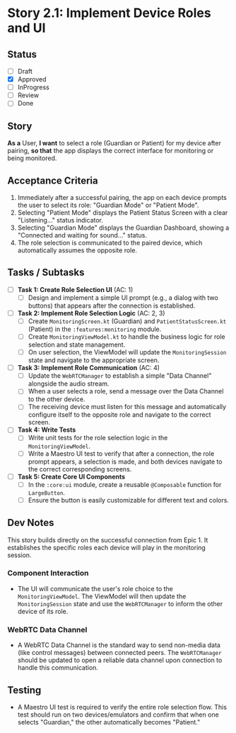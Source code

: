 # Story 2.1: Implement Device Roles and UI

## Status

- [ ] Draft
- [x] Approved
- [ ] InProgress
- [ ] Review
- [ ] Done

## Story

**As a** User,
**I want** to select a role (Guardian or Patient) for my device after pairing,
**so that** the app displays the correct interface for monitoring or being monitored.

## Acceptance Criteria

1.  Immediately after a successful pairing, the app on each device prompts the user to select its role: "Guardian Mode" or "Patient Mode".
2.  Selecting "Patient Mode" displays the Patient Status Screen with a clear "Listening..." status indicator.
3.  Selecting "Guardian Mode" displays the Guardian Dashboard, showing a "Connected and waiting for sound..." status.
4.  The role selection is communicated to the paired device, which automatically assumes the opposite role.

## Tasks / Subtasks

- [ ] **Task 1: Create Role Selection UI** (AC: 1)
  - [ ] Design and implement a simple UI prompt (e.g., a dialog with two buttons) that appears after the connection is established.
- [ ] **Task 2: Implement Role Selection Logic** (AC: 2, 3)
  - [ ] Create `MonitoringScreen.kt` (Guardian) and `PatientStatusScreen.kt` (Patient) in the `:features:monitoring` module.
  - [ ] Create `MonitoringViewModel.kt` to handle the business logic for role selection and state management.
  - [ ] On user selection, the ViewModel will update the `MonitoringSession` state and navigate to the appropriate screen.
- [ ] **Task 3: Implement Role Communication** (AC: 4)
  - [ ] Update the `WebRTCManager` to establish a simple "Data Channel" alongside the audio stream.
  - [ ] When a user selects a role, send a message over the Data Channel to the other device.
  - [ ] The receiving device must listen for this message and automatically configure itself to the opposite role and navigate to the correct screen.
- [ ] **Task 4: Write Tests**
  - [ ] Write unit tests for the role selection logic in the `MonitoringViewModel`.
  - [ ] Write a Maestro UI test to verify that after a connection, the role prompt appears, a selection is made, and both devices navigate to the correct corresponding screens.
- [ ] **Task 5: Create Core UI Components**
  - [ ] In the `:core:ui` module, create a reusable `@Composable` function for `LargeButton`.
  - [ ] Ensure the button is easily customizable for different text and colors.

## Dev Notes

This story builds directly on the successful connection from Epic 1. It establishes the specific roles each device will play in the monitoring session.

### Component Interaction

- The UI will communicate the user's role choice to the `MonitoringViewModel`. The ViewModel will then update the `MonitoringSession` state and use the `WebRTCManager` to inform the other device of its role.

### WebRTC Data Channel

- A WebRTC Data Channel is the standard way to send non-media data (like control messages) between connected peers. The `WebRTCManager` should be updated to open a reliable data channel upon connection to handle this communication.

## Testing

- A Maestro UI test is required to verify the entire role selection flow. This test should run on two devices/emulators and confirm that when one selects "Guardian," the other automatically becomes "Patient."
